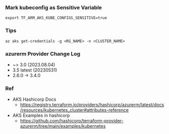 ### Mark kubeconfig as Sensitive Variable
```
export TF_ARM_AKS_KUBE_CONFIGS_SENSITIVE=true
```
### Tips
```
az aks get-credentials -g <RG_NAME> -n <CLUSTER_NAME>
```

### azurerm Provider Change Log
- ~> 3.0 (2023.08.04)
- 3.5 latest (20230531)
- 2.6.0 -> 3.4.0

### Ref
- AKS Hashicorp Docs
    - https://registry.terraform.io/providers/hashicorp/azurerm/latest/docs/resources/kubernetes_cluster#attributes-reference
- AKS Examples in hashicorp
    - https://github.com/hashicorp/terraform-provider-azurerm/tree/main/examples/kubernetes
